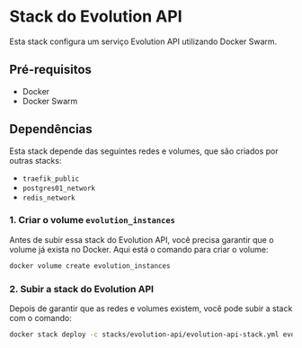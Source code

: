# Stack do Evolution API

Esta stack configura um serviço Evolution API utilizando Docker Swarm.

## Pré-requisitos

- Docker
- Docker Swarm

## Dependências

Esta stack depende das seguintes redes e volumes, que são criados por outras stacks:

- `traefik_public`
- `postgres01_network`
- `redis_network`

### 1. Criar o volume `evolution_instances`
Antes de subir essa stack do Evolution API, você precisa garantir que o volume já exista no Docker. Aqui está o comando para criar o volume:

```sh
docker volume create evolution_instances
```

### 2. Subir a stack do Evolution API

Depois de garantir que as redes e volumes existem, você pode subir a stack com o comando:

```sh
docker stack deploy -c stacks/evolution-api/evolution-api-stack.yml evolution
```